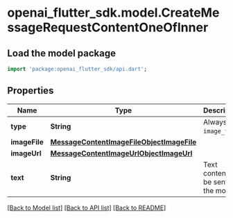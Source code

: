 # openai_flutter_sdk.model.CreateMessageRequestContentOneOfInner

## Load the model package
```dart
import 'package:openai_flutter_sdk/api.dart';
```

## Properties
Name | Type | Description | Notes
------------ | ------------- | ------------- | -------------
**type** | **String** | Always `image_file`. | 
**imageFile** | [**MessageContentImageFileObjectImageFile**](MessageContentImageFileObjectImageFile.md) |  | 
**imageUrl** | [**MessageContentImageUrlObjectImageUrl**](MessageContentImageUrlObjectImageUrl.md) |  | 
**text** | **String** | Text content to be sent to the model | 

[[Back to Model list]](../README.md#documentation-for-models) [[Back to API list]](../README.md#documentation-for-api-endpoints) [[Back to README]](../README.md)


